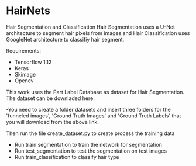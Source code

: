 # HairNets
Hair Segmentation and Classification 
Hair Segmentation uses a U-Net architecture to segment hair pixels from images and Hair Classification uses GoogleNet architecture to classifiy hair segment.

Requirements:
- Tensorflow 1.12
- Keras
- Skimage
- Opencv

This work uses the Part Label Database as dataset for Hair Segmentation. The dataset can be downladed here:

-You need to create a folder datasets and insert three folders for the 'funneled images', 'Ground Truth Images' and 'Ground  Truth Labels' that you will download from the above link. 

Then run the file create_dataset.py to create process the training data 

- Run train.segmentation to train the network for segmentation
- Run test_segmentation to test the segmentation on test images
- Run train_classification to classify hair type
